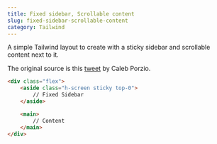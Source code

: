 ```yaml
---
title: Fixed sidebar, Scrollable content
slug: fixed-sidebar-scrollable-content
category: Tailwind
---
```


A simple Tailwind layout to create with a sticky sidebar and scrollable content next to it.

The original source is this [tweet](https://twitter.com/calebporzio/status/1151876736931549185) by Caleb Porzio.

```html
<div class="flex">
    <aside class="h-screen sticky top-0">
        // Fixed Sidebar
    </aside>

    <main>
        // Content
    </main>
</div>
```
